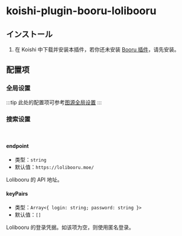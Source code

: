 # koishi-plugin-booru-lolibooru

## インストール

1. 在 Koishi 中下载并安装本插件，若你还未安装 [Booru 插件](../index.md)，请先安装。

## 配置项

### 全局设置

:::tip
此处的配置项可参考[图源全局设置](../config#图源全局设置)
:::

### 搜索设置

<br>

#### endpoint

- 类型：`string`
- 默认值：`https://lolibooru.moe/`

Lolibooru 的 API 地址。

#### keyPairs

- 类型：`Array<{ login: string; password: string }>`
- 默认值：`[]`

Lolibooru 的登录凭据。如该项为空，则使用匿名登录。
